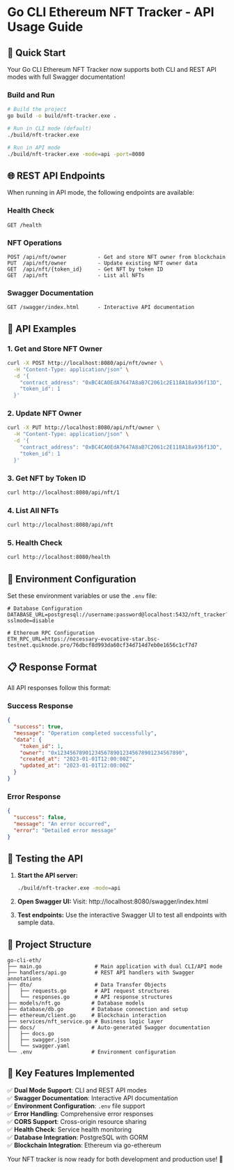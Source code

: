 # Go CLI Ethereum NFT Tracker - API Usage Guide

## 🚀 Quick Start

Your Go CLI Ethereum NFT Tracker now supports both CLI and REST API modes with full Swagger documentation!

### Build and Run

```bash
# Build the project
go build -o build/nft-tracker.exe .

# Run in CLI mode (default)
./build/nft-tracker.exe

# Run in API mode
./build/nft-tracker.exe -mode=api -port=8080
```

## 🌐 REST API Endpoints

When running in API mode, the following endpoints are available:

### Health Check
```
GET /health
```

### NFT Operations
```
POST /api/nft/owner          - Get and store NFT owner from blockchain
PUT  /api/nft/owner          - Update existing NFT owner data
GET  /api/nft/{token_id}     - Get NFT by token ID
GET  /api/nft                - List all NFTs
```

### Swagger Documentation
```
GET /swagger/index.html      - Interactive API documentation
```

## 📖 API Examples

### 1. Get and Store NFT Owner
```bash
curl -X POST http://localhost:8080/api/nft/owner \
  -H "Content-Type: application/json" \
  -d '{
    "contract_address": "0xBC4CA0EdA7647A8aB7C2061c2E118A18a936f13D",
    "token_id": 1
  }'
```

### 2. Update NFT Owner
```bash
curl -X PUT http://localhost:8080/api/nft/owner \
  -H "Content-Type: application/json" \
  -d '{
    "contract_address": "0xBC4CA0EdA7647A8aB7C2061c2E118A18a936f13D", 
    "token_id": 1
  }'
```

### 3. Get NFT by Token ID
```bash
curl http://localhost:8080/api/nft/1
```

### 4. List All NFTs
```bash
curl http://localhost:8080/api/nft
```

### 5. Health Check
```bash
curl http://localhost:8080/health
```

## 🔧 Environment Configuration

Set these environment variables or use the `.env` file:

```env
# Database Configuration
DATABASE_URL=postgresql://username:password@localhost:5432/nft_tracker?sslmode=disable

# Ethereum RPC Configuration  
ETH_RPC_URL=https://necessary-evocative-star.bsc-testnet.quiknode.pro/76dbcf8d993da60cf34d714d7eb0e1656c1cf7d7
```

## 📋 Response Format

All API responses follow this format:

### Success Response
```json
{
  "success": true,
  "message": "Operation completed successfully",
  "data": {
    "token_id": 1,
    "owner": "0x1234567890123456789012345678901234567890",
    "created_at": "2023-01-01T12:00:00Z",
    "updated_at": "2023-01-01T12:00:00Z"
  }
}
```

### Error Response
```json
{
  "success": false,
  "message": "An error occurred",
  "error": "Detailed error message"
}
```

## 🧪 Testing the API

1. **Start the API server:**
   ```bash
   ./build/nft-tracker.exe -mode=api
   ```

2. **Open Swagger UI:**
   Visit: http://localhost:8080/swagger/index.html

3. **Test endpoints:**
   Use the interactive Swagger UI to test all endpoints with sample data.

## 📁 Project Structure

```
go-cli-eth/
├── main.go                 # Main application with dual CLI/API mode
├── handlers/api.go         # REST API handlers with Swagger annotations
├── dto/                    # Data Transfer Objects
│   ├── requests.go         # API request structures
│   └── responses.go        # API response structures
├── models/nft.go          # Database models
├── database/db.go         # Database connection and setup
├── ethereum/client.go     # Blockchain interaction
├── services/nft_service.go # Business logic layer
├── docs/                  # Auto-generated Swagger documentation
│   ├── docs.go
│   ├── swagger.json
│   └── swagger.yaml
└── .env                   # Environment configuration
```

## 🎯 Key Features Implemented

✅ **Dual Mode Support**: CLI and REST API modes  
✅ **Swagger Documentation**: Interactive API documentation  
✅ **Environment Configuration**: `.env` file support  
✅ **Error Handling**: Comprehensive error responses  
✅ **CORS Support**: Cross-origin resource sharing  
✅ **Health Check**: Service health monitoring  
✅ **Database Integration**: PostgreSQL with GORM  
✅ **Blockchain Integration**: Ethereum via go-ethereum  

Your NFT tracker is now ready for both development and production use! 🎉